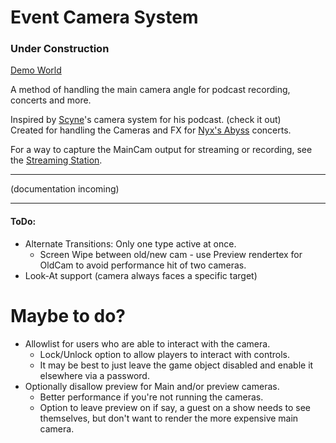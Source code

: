 # Event Camera System

### Under Construction

[Demo World](https://vrchat.com/home/launch?worldId=wrld_b1536ede-7068-4834-a844-2bf4f0202369&instanceId=0)

A method of handling the main camera angle for podcast recording, concerts and more.

Inspired by [Scyne](https://www.twitch.tv/scynewave)'s camera system for his podcast. (check it out)  
Created for handling the Cameras and FX for [Nyx's Abyss](https://www.twitch.tv/nyxsabyss) concerts.

For a way to capture the MainCam output for streaming or recording, see the [Streaming Station](/Assets/Eremite/StreamingStation).

---

(documentation incoming)

---

#### ToDo:
* Alternate Transitions: Only one type active at once.
  * Screen Wipe between old/new cam - use Preview rendertex for OldCam to avoid performance hit of two cameras.
* Look-At support (camera always faces a specific target)

# Maybe to do?
* Allowlist for users who are able to interact with the camera.
  * Lock/Unlock option to allow players to interact with controls.
  * It may be best to just leave the game object disabled and enable it elsewhere via a password.
* Optionally disallow preview for Main and/or preview cameras.
  * Better performance if you're not running the cameras.
  * Option to leave preview on if say, a guest on a show needs to see themselves, but don't want to render the more expensive main camera.
